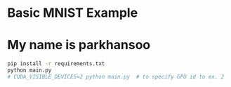 # Basic MNIST Example
# My name is parkhansoo
```bash
pip install -r requirements.txt
python main.py
# CUDA_VISIBLE_DEVICES=2 python main.py  # to specify GPU id to ex. 2
```
